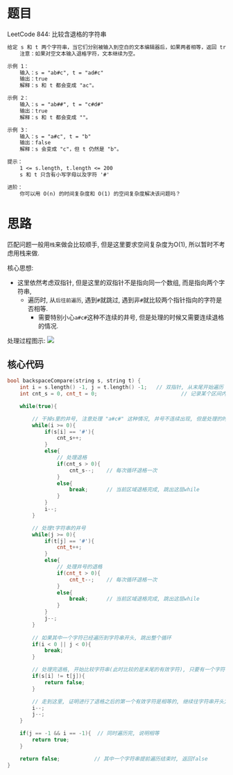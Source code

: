 # 题目
LeetCode 844: 比较含退格的字符串

```txt
给定 s 和 t 两个字符串，当它们分别被输入到空白的文本编辑器后，如果两者相等，返回 true 。# 代表退格字符。
    注意：如果对空文本输入退格字符，文本继续为空。

示例 1：
    输入：s = "ab#c", t = "ad#c"
    输出：true
    解释：s 和 t 都会变成 "ac"。

示例 2：
    输入：s = "ab##", t = "c#d#"
    输出：true
    解释：s 和 t 都会变成 ""。

示例 3：
    输入：s = "a#c", t = "b"
    输出：false
    解释：s 会变成 "c"，但 t 仍然是 "b"。

提示：
    1 <= s.length, t.length <= 200
    s 和 t 只含有小写字母以及字符 '#'

进阶：
    你可以用 O(n) 的时间复杂度和 O(1) 的空间复杂度解决该问题吗？
```


# 思路
匹配问题一般用`栈`来做会比较顺手, 但是这里要求空间复杂度为O(1), 所以暂时不考虑用栈来做.

核心思想:
- 这里依然考虑双指针, 但是这里的双指针不是指向同一个数组, 而是指向两个字符串,
  - 遍历时, 从`后往前遍历`, 遇到`#`就跳过, 遇到非`#`就比较两个指针指向的字符是否相等.
    - 需要特别小心`a#c#`这种不连续的井号, 但是处理的时候又需要连续退格的情况.

处理过程图示:
![](https://code-thinking.cdn.bcebos.com/gifs/844.%E6%AF%94%E8%BE%83%E5%90%AB%E9%80%80%E6%A0%BC%E7%9A%84%E5%AD%97%E7%AC%A6%E4%B8%B2.gif)

## 核心代码
```cpp
bool backspaceCompare(string s, string t) {
    int i = s.length() -1, j = t.length() -1;   // 双指针, 从末尾开始遍历
    int cnt_s = 0, cnt_t = 0;                           // 记录某个区间内#号个数 

    while(true){

        // 干掉s里的井号, 注意处理 "a#c#" 这种情况, 井号不连续出现, 但是处理的时候其实需要连续退格的
        while(i >= 0){
            if(s[i] == '#'){
                cnt_s++;
            }
            else{
                // 处理退格
                if(cnt_s > 0){
                    cnt_s--;    // 每次循环退格一次
                }
                else{
                    break;      // 当前区域退格完成, 跳出这层while
                }
            }
            i--;
        }

        // 处理t字符串的井号
        while(j >= 0){
            if(t[j] == '#'){
                cnt_t++;
            }
            else{
                // 处理井号的退格
                if(cnt_t > 0){
                    cnt_t--;    // 每次循环退格一次
                }
                else{
                    break;      // 当前区域退格完成, 跳出这层while
                }
            }
            j--;
        }
    
        // 如果其中一个字符已经遍历到字符串开头, 跳出整个循环
        if(i < 0 || j < 0){
            break;
        }

        // 处理完退格, 开始比较字符串(此时比较的是末尾的有效字符), 只要有一个字符不同, 就结束
        if(s[i] != t[j]){
            return false;
        }

        // 走到这里, 证明进行了退格之后的第一个有效字符是相等的, 继续往字符串开头方向更新
        i--;
        j--;
    }

    if(j == -1 && i == -1){  // 同时遍历完, 说明相等
        return true;
    }

    return false;           // 其中一个字符串提前遍历结束时, 返回false
}
```